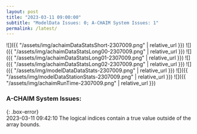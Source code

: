 ```yaml
---
layout: post
title: "2023-03-11 09:00:00"
subtitle: "ModelData Issues: 0; A-CHAIM System Issues: 1"
permalink: /latest/
---
```


![]({{ "/assets/img/achaimDataStatsShort-2307009.png" | relative_url }})
![]({{ "/assets/img/achaimDataStatsLong00-2307009.png" | relative_url }})
![]({{ "/assets/img/achaimDataStatsLong01-2307009.png" | relative_url }})
![]({{ "/assets/img/achaimDataStatsLong02-2307009.png" | relative_url }})
![]({{ "/assets/img/modelDataDataStats-2307009.png" | relative_url }})
![]({{ "/assets/img/modelDataStationStats-2307009.png" | relative_url }})
![]({{ "/assets/img/achaimRunTime-2307009.png" | relative_url }})


### A-CHAIM System Issues:  
  
{: .box-error}  
2023-03-11 09:42:10 The logical indices contain a true value outside of the array bounds.  
